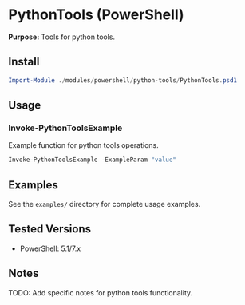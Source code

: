 # PythonTools (PowerShell)

**Purpose:** Tools for python tools.

## Install
```powershell
Import-Module ./modules/powershell/python-tools/PythonTools.psd1
```

## Usage

### Invoke-PythonToolsExample
Example function for python tools operations.

```powershell
Invoke-PythonToolsExample -ExampleParam "value"
```

## Examples
See the `examples/` directory for complete usage examples.

## Tested Versions
- PowerShell: 5.1/7.x

## Notes
TODO: Add specific notes for python tools functionality.